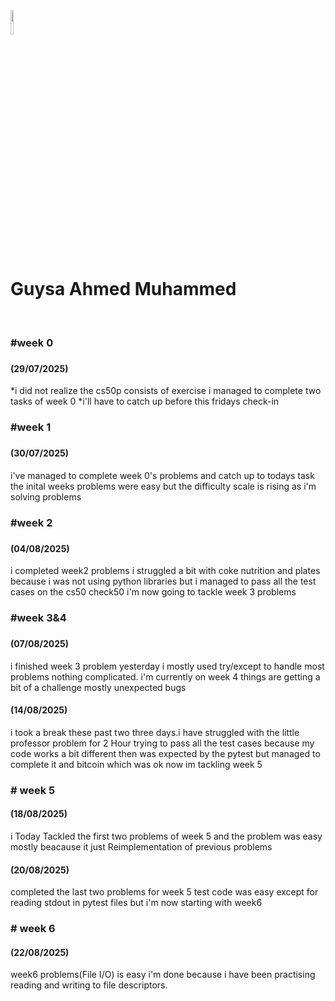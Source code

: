 <img src="https://wethinkcode.co.za/wp-content/uploads/2020/08/W-1-1536x1536.png" width="10%"/>
<br/><h1>Guysa Ahmed Muhammed</h1><br/>
<h3>#week 0<h3> 
<h4>(29/07/2025)</h4> 
    *i did not realize the cs50p consists of exercise i managed to complete two tasks of week 0
    *i'll have to catch up before this fridays check-in
   <h3>#week 1<h3> 
<h4>(30/07/2025)</h4>         
    i've managed to complete week 0's problems and catch up to todays task the inital weeks problems were easy but the difficulty scale is rising as i'm solving problems
<h3>#week 2<h3> 
<h4>(04/08/2025)</h4>
    i completed week2 problems i struggled a bit with coke nutrition and plates because i was not using python libraries but i managed to pass all the test cases on the cs50 check50 i'm now going to tackle week 3 problems 

<h3>#week 3&4<h3> 
<h4>(07/08/2025)</h4>
    i finished week 3 problem yesterday i mostly used try/except to handle most problems nothing complicated. i'm currently on week 4 things are getting a bit of a challenge mostly unexpected bugs 
<h4>(14/08/2025)</h4>
    i took a break these past two three days.i have struggled with the little professor problem for 2 Hour trying to pass all the test cases because my code works a bit different then was expected by the pytest but managed to complete it and bitcoin which was ok now im tackling week 5 
<h3># week 5</h3>
<h4>(18/08/2025)</h4>
    i Today Tackled the first two problems of week 5 and the problem was easy mostly beacause it just Reimplementation of previous problems
<h4>(20/08/2025)</h4>
    completed the last two problems for week 5 test code was easy except for reading stdout in pytest files but i'm now starting with week6
<h3># week 6</h3>
<h4>(22/08/2025)</h4>
    week6 problems(File I/O) is easy i'm done because i have been practising reading and writing to file descriptors.
    










